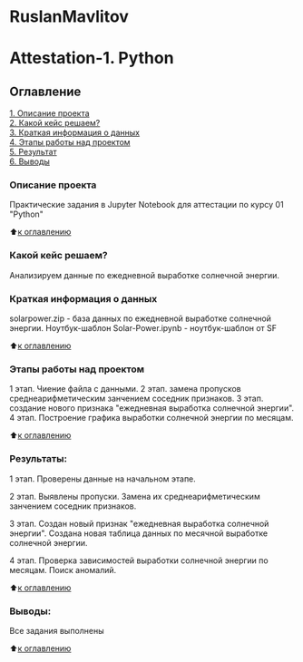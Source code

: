 # RuslanMavlitov
# Attestation-1. Python

## Оглавление  
[1. Описание проекта](/home/ruslan/Документы/sf/russ174/README.md#My-first-project)  
[2. Какой кейс решаем?](.README.md#Какой-кейс-решаем)  
[3. Краткая информация о данных](.README.md#Краткая-информация-о-данных)  
[4. Этапы работы над проектом](.README.md#Этапы-работы-над-проектом)  
[5. Результат](.README.md#Результат)    
[6. Выводы](.README.md#Выводы) 

### Описание проекта    
Практические задания в Jupyter Notebook для аттестации по курсу 01 "Python"

:arrow_up:[к оглавлению](_)


### Какой кейс решаем?    
Анализируем данные по ежедневной выработке солнечной энергии.

### Краткая информация о данных
solarpower.zip - база данных по ежедневной выработке солнечной энергии.
Ноутбук-шаблон Solar-Power.ipynb - ноутбук-шаблон от SF 

  
:arrow_up:[к оглавлению](.README.md#Оглавление)


### Этапы работы над проектом  
1 этап. Чиение файла с данными.
2 этап. замена пропусков среднеарифметическим занчением соседник признаков.
3 этап. создание нового признака "ежедневная выработка солнечной энергии".
4 этап. Построение графика выработки солнечной энергии по месяцам.

:arrow_up:[к оглавлению](.README.md#Оглавление)


### Результаты:  
1 этап. Проверены данные на начальном этапе. 

2 этап. Выявлены пропуски. Замена их среднеарифметическим занчением соседник признаков.

3 этап. Создан новый признак "ежедневная выработка солнечной энергии". Создана новая таблица данных по месячной выработке солнечной энергии.

4 этап. Проверка зависимостей выработки солнечной энергии по месяцам. Поиск аномалий.

:arrow_up:[к оглавлению](.README.md#Оглавление)


### Выводы:  
Все задания выполнены

:arrow_up:[к оглавлению](.README.md#Оглавление)



